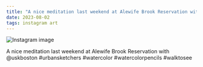 ```yaml
---
title: "A nice meditation last weekend at Alewife Brook Reservation with @uskboston #urbansketchers #watercolor #watercolorpencils #walktosee"
date: 2023-08-02
tags: instagram art
---
```


![Instagram image](/media/364403180_828177925264742_4375558650565057994_n_17959054442625158.jpg)

A nice meditation last weekend at Alewife Brook Reservation with @uskboston #urbansketchers #watercolor #watercolorpencils #walktosee
